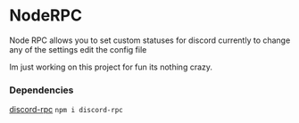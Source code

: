 # NodeRPC
Node RPC allows you to set custom statuses for discord
currently to change any of the settings edit the config file

Im just working on this project for fun its nothing crazy.

### Dependencies 
[discord-rpc](https://www.npmjs.com/package/discord-rpc)
```npm i discord-rpc```
